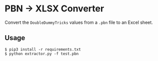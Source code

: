 # PBN -> XLSX Converter

Convert the `DoubleDummyTricks` values from a `.pbn` file to an Excel sheet.

## Usage

```shell
$ pip3 install -r requirements.txt
$ python extractor.py -f test.pbn
```
